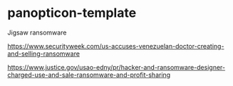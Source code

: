 # panopticon-template

Jigsaw ransomware

https://www.securityweek.com/us-accuses-venezuelan-doctor-creating-and-selling-ransomware

https://www.justice.gov/usao-edny/pr/hacker-and-ransomware-designer-charged-use-and-sale-ransomware-and-profit-sharing
